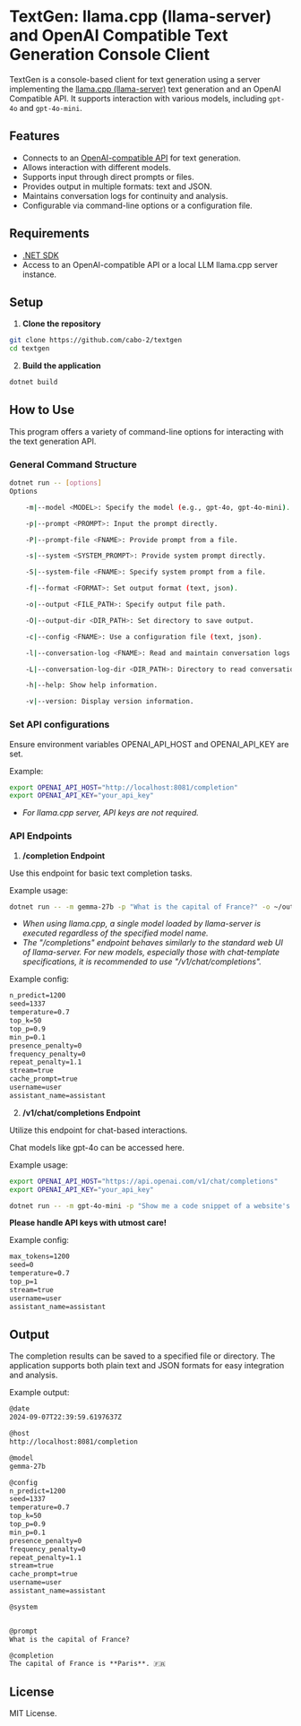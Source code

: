 # TextGen: llama.cpp (llama-server) and OpenAI Compatible Text Generation Console Client

TextGen is a console-based client for text generation using a server implementing the [llama.cpp (llama-server)](https://github.com/ggerganov/llama.cpp) text generation and an OpenAI Compatible API. It supports interaction with various models, including `gpt-4o` and `gpt-4o-mini`.


## Features

- Connects to an [OpenAI-compatible API](https://platform.openai.com/docs/guides/text-generation) for text generation.
- Allows interaction with different models.
- Supports input through direct prompts or files.
- Provides output in multiple formats: text and JSON.
- Maintains conversation logs for continuity and analysis.
- Configurable via command-line options or a configuration file.


## Requirements

- [.NET SDK](https://dotnet.microsoft.com/download)
- Access to an OpenAI-compatible API or a local LLM llama.cpp server instance.


## Setup

1. **Clone the repository**

```bash
git clone https://github.com/cabo-2/textgen
cd textgen
```

2. **Build the application**

```bash
dotnet build
```

## How to Use

This program offers a variety of command-line options for interacting with the text generation API.


### General Command Structure

```bash
dotnet run -- [options]
Options

    -m|--model <MODEL>: Specify the model (e.g., gpt-4o, gpt-4o-mini).

    -p|--prompt <PROMPT>: Input the prompt directly.

    -P|--prompt-file <FNAME>: Provide prompt from a file.

    -s|--system <SYSTEM_PROMPT>: Provide system prompt directly.

    -S|--system-file <FNAME>: Specify system prompt from a file.

    -f|--format <FORMAT>: Set output format (text, json).

    -o|--output <FILE_PATH>: Specify output file path.

    -O|--output-dir <DIR_PATH>: Set directory to save output.

    -c|--config <FNAME>: Use a configuration file (text, json).

    -l|--conversation-log <FNAME>: Read and maintain conversation logs.

    -L|--conversation-log-dir <DIR_PATH>: Directory to read conversation logs.

    -h|--help: Show help information.

    -v|--version: Display version information.
```

### Set API configurations

Ensure environment variables OPENAI_API_HOST and OPENAI_API_KEY are set.

Example:
```bash
export OPENAI_API_HOST="http://localhost:8081/completion"
export OPENAI_API_KEY="your_api_key"
```

- *For llama.cpp server, API keys are not required.*


### API Endpoints

1. **/completion Endpoint**

Use this endpoint for basic text completion tasks.

Example usage:
```bash
dotnet run -- -m gemma-27b -p "What is the capital of France?" -o ~/output.txt
```

- *When using llama.cpp, a single model loaded by llama-server is executed regardless of the specified model name.*
- *The "/completions" endpoint behaves similarly to the standard web UI of llama-server. For new models, especially those with chat-template specifications, it is recommended to use "/v1/chat/completions".*


Example config:
```txt
n_predict=1200
seed=1337
temperature=0.7
top_k=50
top_p=0.9
min_p=0.1
presence_penalty=0
frequency_penalty=0
repeat_penalty=1.1
stream=true
cache_prompt=true
username=user
assistant_name=assistant
```


2. **/v1/chat/completions Endpoint**

Utilize this endpoint for chat-based interactions.

Chat models like gpt-4o can be accessed here.

Example usage:
```bash
export OPENAI_API_HOST="https://api.openai.com/v1/chat/completions"
export OPENAI_API_KEY="your_api_key"

dotnet run -- -m gpt-4o-mini -p "Show me a code snippet of a website's sticky header in CSS and JavaScript." -o ~/output.txt
```

**Please handle API keys with utmost care!**


Example config:
```txt
max_tokens=1200
seed=0
temperature=0.7
top_p=1
stream=true
username=user
assistant_name=assistant
```


## Output

The completion results can be saved to a specified file or directory. The application supports both plain text and JSON formats for easy integration and analysis.

Example output:
```txt
@date
2024-09-07T22:39:59.6197637Z

@host
http://localhost:8081/completion

@model
gemma-27b

@config
n_predict=1200
seed=1337
temperature=0.7
top_k=50
top_p=0.9
min_p=0.1
presence_penalty=0
frequency_penalty=0
repeat_penalty=1.1
stream=true
cache_prompt=true
username=user
assistant_name=assistant

@system


@prompt
What is the capital of France?

@completion
The capital of France is **Paris**. 🇫🇷
```


## License

MIT License.

